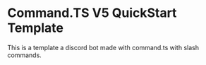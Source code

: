 # Command.TS V5 QuickStart Template

This is a template a discord bot made with command.ts with slash commands.
